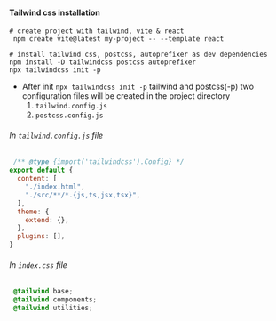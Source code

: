 #### Tailwind css installation 

```shell
# create project with tailwind, vite & react
 npm create vite@latest my-project -- --template react 
```


```shell
# install tailwind css, postcss, autoprefixer as dev dependencies 
npm install -D tailwindcss postcss autoprefixer
npx tailwindcss init -p
```

- After init `npx tailwindcss init -p` tailwind and postcss(-p) two configuration files will be created in the project directory
   1. `tailwind.config.js`
   2. `postcss.config.js`



###### In `tailwind.config.js` file

```javascript
 /** @type {import('tailwindcss').Config} */
export default {
  content: [
    "./index.html",
    "./src/**/*.{js,ts,jsx,tsx}",
  ],
  theme: {
    extend: {},
  },
  plugins: [],
}
```

###### In `index.css` file

```css
 @tailwind base;
 @tailwind components;
 @tailwind utilities;
```